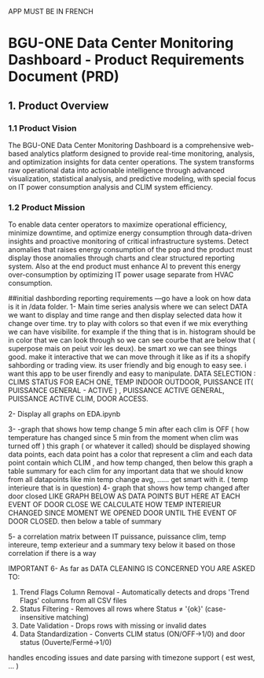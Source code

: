 
APP MUST BE IN FRENCH 
# BGU-ONE Data Center Monitoring Dashboard - Product Requirements Document (PRD)

## 1. Product Overview

### 1.1 Product Vision
The BGU-ONE Data Center Monitoring Dashboard is a comprehensive web-based analytics platform designed to provide real-time monitoring, analysis, and optimization insights for data center operations. The system transforms raw operational data into actionable intelligence through advanced visualization, statistical analysis, and predictive modeling, with special focus on IT power consumption analysis and CLIM system efficiency.

### 1.2 Product Mission
To enable data center operators to maximize operational efficiency, minimize downtime, and optimize energy consumption through data-driven insights and proactive monitoring of critical infrastructure systems. Detect anomalies that raises energy consumption of the pop and the product must display those anomalies through charts and clear structured reporting system. Also at the end product must enhance AI to prevent this energy over-consumption by optimizing IT power usage separate from HVAC consumption.

##initial dashbording reporting requirements
—go have a look on how data is it in /data folder. 
1- Main time series analysis where we can select DATA we want to display and time range and then display selected data how it change over time. try to play with colors so that even if we mix everything we can have visibilite. for example if the thing that is in. histogram should be in color that we can look through so we can see courbe that are below that ( superpose mais on peiut voir les deux).  be smart xo we can see things good. make it interactive that we can move through it like as if its a shopify sahbording or trading view. its user friendly and big enough to easy see. i want this app to be user firendly and easy to manipulate.
DATA SELECTION : CLIMS STATUS FOR EACH ONE, TEMP INDOOR OUTDOOR, PUISSANCE IT( PUISSANCE GENERAL - ACTIVE ) , PUISSANCE ACTIVE GENERAL, PUISSANCE ACTIVE CLIM, DOOR ACCESS.
 
2-  Display all graphs on EDA.ipynb

3- -graph that shows how temp change 5 min after each clim is OFF ( how temperature has changed since 5 min from the moment when clim was turned off ) this graph ( or whatever it called) should be displayed showing data points, each data point has a color that represent a clim and each data point contain which CLIM , and how temp changed, then below this graph a table summary for each clim for any important data that we should know from all datapoints like min temp change avg, …… get smart with it. ( temp interieure that is in question)
4- graph that shows how temp changed after door closed LIKE GRAPH BELOW AS DATA POINTS BUT HERE AT EACH EVENT OF DOOR CLOSE WE CALCULATE HOW TEMP INTERIEUR CHANGED SINCE MOMENT WE OPENED DOOR UNTIL THE EVENT OF DOOR CLOSED. then below a table of summary

5- a correlation matrix between IT puissance, puissance clim, temp intereure, temp exterieur and a summary texy below it  based on those correlation if there is a way 

IMPORTANT
6- As far as DATA CLEANING IS CONCERNED YOU ARE ASKED TO: 

  1. Trend Flags Column Removal - Automatically detects and drops 'Trend Flags' columns from all CSV files
  2. Status Filtering - Removes all rows where Status ≠ '{ok}' (case-insensitive matching)
  3. Date Validation - Drops rows with missing or invalid dates
  4. Data Standardization - Converts CLIM status (ON/OFF→1/0) and door status (Ouverte/Fermé→1/0)

   handles encoding issues and date parsing with timezone support ( est west, ... )